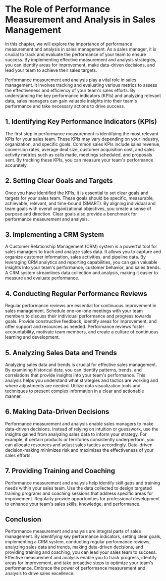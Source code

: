# The Role of Performance Measurement and Analysis in Sales Management

In this chapter, we will explore the importance of performance measurement and analysis in sales management. As a sales manager, it is crucial to track and evaluate the performance of your team to ensure success. By implementing effective measurement and analysis strategies, you can identify areas for improvement, make data-driven decisions, and lead your team to achieve their sales targets.

Performance measurement and analysis play a vital role in sales management. It involves tracking and evaluating various metrics to assess the effectiveness and efficiency of your team's sales efforts. By understanding the key performance indicators (KPIs) and analyzing relevant data, sales managers can gain valuable insights into their team's performance and take necessary actions to drive success.

## 1\. Identifying Key Performance Indicators (KPIs)

The first step in performance measurement is identifying the most relevant KPIs for your sales team. These KPIs may vary depending on your industry, organization, and specific goals. Common sales KPIs include sales revenue, conversion rates, average deal size, customer acquisition cost, and sales activity metrics such as calls made, meetings scheduled, and proposals sent. By tracking these KPIs, you can measure your team's performance accurately.

## 2\. Setting Clear Goals and Targets

Once you have identified the KPIs, it is essential to set clear goals and targets for your sales team. These goals should be specific, measurable, achievable, relevant, and time-bound (SMART). By aligning individual and team goals with overall organizational objectives, you create a sense of purpose and direction. Clear goals also provide a benchmark for performance measurement and analysis.

## 3\. Implementing a CRM System

A Customer Relationship Management (CRM) system is a powerful tool for sales managers to track and analyze sales data. It allows you to capture and organize customer information, sales activities, and pipeline data. By leveraging CRM analytics and reporting capabilities, you can gain valuable insights into your team's performance, customer behavior, and sales trends. A CRM system streamlines data collection and analysis, making it easier to measure and evaluate performance.

## 4\. Conducting Regular Performance Reviews

Regular performance reviews are essential for continuous improvement in sales management. Schedule one-on-one meetings with your team members to discuss their individual performance and progress towards goals. Provide constructive feedback, identify areas for improvement, and offer support and resources as needed. Performance reviews foster accountability, motivate team members, and create a culture of continuous learning and development.

## 5\. Analyzing Sales Data and Trends

Analyzing sales data and trends is crucial for effective sales management. By examining historical data, you can identify patterns, trends, and correlations that provide insights into your team's performance. This analysis helps you understand what strategies and tactics are working and where adjustments are needed. Utilize data visualization tools and techniques to present complex information in a clear and actionable manner.

## 6\. Making Data-Driven Decisions

Performance measurement and analysis enable sales managers to make data-driven decisions. Instead of relying on intuition or guesswork, use the insights gained from analyzing sales data to inform your strategy. For example, if certain products or territories consistently underperform, you can allocate resources and adjust sales tactics accordingly. Data-driven decision-making minimizes risk and maximizes the effectiveness of your sales efforts.

## 7\. Providing Training and Coaching

Performance measurement and analysis help identify skill gaps and training needs within your sales team. Use the data collected to design targeted training programs and coaching sessions that address specific areas for improvement. Regularly provide opportunities for professional development to enhance your team's sales skills, knowledge, and performance.

## Conclusion

Performance measurement and analysis are integral parts of sales management. By identifying key performance indicators, setting clear goals, implementing a CRM system, conducting regular performance reviews, analyzing sales data and trends, making data-driven decisions, and providing training and coaching, you can lead your sales team to success. Effective measurement and analysis enable you to track progress, identify areas for improvement, and take proactive steps to optimize your team's performance. Embrace the power of performance measurement and analysis to drive sales excellence.
